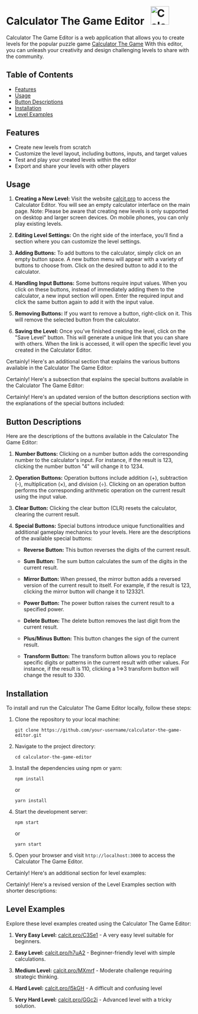 # Calculator The Game Editor <img src="https://play-lh.googleusercontent.com/pMnvB-u74E-yX0IzEJG5O546vIRmZDUV5ZZVHG_Xwv3f_Gb-XaYQCU1yEi-yqU7K2Gw=w240-h480-rw" alt="Calculator The Game Editor" style="width: 50px; height: 50px; margin-bottom: -13px; margin-left: 10px">

Calculator The Game Editor is a web application that allows you to create levels for the popular puzzle game [Calculator The Game](https://play.google.com/store/apps/details?id=com.sm.calculateme&hl=en) With this editor, you can unleash your creativity and design challenging levels to share with the community.

## Table of Contents

- [Features](#features)
- [Usage](#usage)
- [Button Descriptions](#button-descriptions)
- [Installation](#installation)
- [Level Examples](#level-examples)

## Features

- Create new levels from scratch
- Customize the level layout, including buttons, inputs, and target values
- Test and play your created levels within the editor
- Export and share your levels with other players

## Usage

1. **Creating a New Level:** Visit the website [calcit.pro](https://calcit.pro) to access the Calculator Editor. You will see an empty calculator interface on the main page. Note: Please be aware that creating new levels is only supported on desktop and larger screen devices. On mobile phones, you can only play existing levels.

2. **Editing Level Settings:** On the right side of the interface, you'll find a section where you can customize the level settings.

3. **Adding Buttons:** To add buttons to the calculator, simply click on an empty button space. A new button menu will appear with a variety of buttons to choose from. Click on the desired button to add it to the calculator.

4. **Handling Input Buttons:** Some buttons require input values. When you click on these buttons, instead of immediately adding them to the calculator, a new input section will open. Enter the required input and click the same button again to add it with the input value.

5. **Removing Buttons:** If you want to remove a button, right-click on it. This will remove the selected button from the calculator.

6. **Saving the Level:** Once you've finished creating the level, click on the "Save Level" button. This will generate a unique link that you can share with others. When the link is accessed, it will open the specific level you created in the Calculator Editor.

Certainly! Here's an additional section that explains the various buttons available in the Calculator The Game Editor:

Certainly! Here's a subsection that explains the special buttons available in the Calculator The Game Editor:

Certainly! Here's an updated version of the button descriptions section with the explanations of the special buttons included:

## Button Descriptions

Here are the descriptions of the buttons available in the Calculator The Game Editor:

1. **Number Buttons:** Clicking on a number button adds the corresponding number to the calculator's input. For instance, if the result is 123, clicking the number button "4" will change it to 1234.

2. **Operation Buttons:** Operation buttons include addition (+), subtraction (-), multiplication (×), and division (÷). Clicking on an operation button performs the corresponding arithmetic operation on the current result using the input value.

3. **Clear Button:** Clicking the clear button (CLR) resets the calculator, clearing the current result.

4. **Special Buttons:** Special buttons introduce unique functionalities and additional gameplay mechanics to your levels. Here are the descriptions of the available special buttons:

   - **Reverse Button:** This button reverses the digits of the current result.

   - **Sum Button:** The sum button calculates the sum of the digits in the current result.

   - **Mirror Button:** When pressed, the mirror button adds a reversed version of the current result to itself. For example, if the result is 123, clicking the mirror button will change it to 123321.

   - **Power Button:** The power button raises the current result to a specified power.

   - **Delete Button:** The delete button removes the last digit from the current result.

   - **Plus/Minus Button:** This button changes the sign of the current result.

   - **Transform Button:** The transform button allows you to replace specific digits or patterns in the current result with other values. For instance, if the result is 110, clicking a 1=>3 transform button will change the result to 330.

## Installation

To install and run the Calculator The Game Editor locally, follow these steps:

1. Clone the repository to your local machine:

   ```
   git clone https://github.com/your-username/calculator-the-game-editor.git
   ```

2. Navigate to the project directory:

   ```
   cd calculator-the-game-editor
   ```

3. Install the dependencies using npm or yarn:

   ```
   npm install
   ```

   or

   ```
   yarn install
   ```

4. Start the development server:

   ```
   npm start
   ```

   or

   ```
   yarn start
   ```

5. Open your browser and visit `http://localhost:3000` to access the Calculator The Game Editor.

Certainly! Here's an additional section for level examples:

Certainly! Here's a revised version of the Level Examples section with shorter descriptions:

## Level Examples

Explore these level examples created using the Calculator The Game Editor:

1. **Very Easy Level:** [calcit.pro/C3Se1](https://calcit.pro/C3Se1) - A very easy level suitable for beginners.

2. **Easy Level:** [calcit.pro/h7uA2](https://calcit.pro/h7uA2) - Beginner-friendly level with simple calculations.

3. **Medium Level:** [calcit.pro/MXmrf](https://calcit.pro/MXmrf) - Moderate challenge requiring strategic thinking.

4. **Hard Level:** [calcit.pro/l5kGH](https://calcit.pro/l5kGH) - A difficult and confusing level

5. **Very Hard Level:** [calcit.pro/GGc2i](https://calcit.pro/GGc2i) - Advanced level with a tricky solution.

